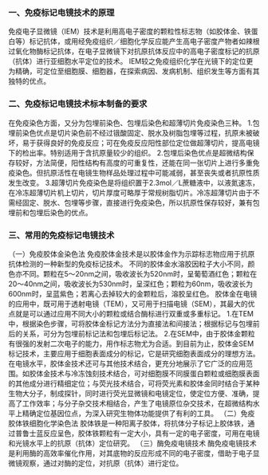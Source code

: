 


### 一、免疫标记电镜技术的原理
免疫电子显微镜（IEM）技术是利用高电子密度的颗粒性标志物（如胶体金、铁蛋白等）标记抗体，或用经免疫组织／细胞化学反应能产生高电子密度产物者如辣根过氧化物酶标记抗体，在电子显微镜下对抗原抗体反应中的高电子密度标记的抗原（抗体）进行亚细胞水平定位的技术。
IEM较之免疫组织化学在光镜下的定位更为精确，可定位至细胞膜、细胞器，在探索病因、发病机制、组织发生等方面有其独特的优点。

### 二、免疫标记电镜技术标本制备的要求
在免疫染色方面，又分为包埋前染色、包埋后染色和超薄切片免疫染色三种。
1.包埋前染色优点是切片染色前不经过锇酸固定、脱水及树脂包埋等过程，抗原未被破坏，易于获得良好的免疫反应；可在免疫反应阳性部位定位做超薄切片，提高电镜下的检出率。特别适用于含抗原量较少的组织。
2.包埋后染色优点是超微结构保存较好，方法简便，阳性结构有高度的可重复性，还能在同一张切片上进行多重免疫染色。但抗原活性在电镜生物样品处理过程中可能减弱，甚至丧失或者抗原性质发生改变。
3.超薄切片免疫染色是将组织置于2.3mol／L蔗糖液中，以液氮速冻，在冷冻超薄切片机上切片，切片厚度可略厚于常规树脂切片。冷冻超薄切片由于不需经固定、脱水、包埋等步骤，直接进行免疫染色，所以抗原性保存较好，兼有包埋前和包埋后染色的优点。

### 三、常用的免疫标记电镜技术
（一）免疫胶体金染色法
免疫胶体金技术是以胶体金作为示踪标志物应用于抗原抗体检测的一种新型的免疫标记技术。
不同的胶体金水溶胶因粒子大小不同，颜色亦不同。颗粒在5～20nm之间，吸收波长为520nm时，呈葡萄酒红色；颗粒在20～40nm之间，吸收波长为530nm时，呈深红色；颗粒为60nm，吸收波长为600nm时，呈蓝紫色；若离心去掉较大的金颗粒后，溶胶呈红色。
胶体金在电镜的应用中，既可用于透射电镜（TEM），又可用于扫描电镜（SEM），其最大的优点就是可以通过应用不同大小的颗粒或结合酶标进行双重或多重标记。
1.在TEM中，根据染色步骤，可将胶体金标记方法分为直接法和间接法；根据标记与包埋前后的关系，可分为包埋前标记法和包埋后标记法。
2.在SEM中，由于胶体金颗粒有很强的发射二次电子的能力，用作标志物尤为合适。到目前为止，胶体金SEM标记技术，主要应用于细胞表面成分的标记，它是研究细胞表面成分的理想方法。
在电镜水平，胶体金技术还可与其他技术结合，更充分地展示了它广泛的应用范围。如胶体金技术与冷冻蚀刻技术结合，可对细胞膜不同膜蛋白颗粒或细胞膜表面的其他成分进行精细定位；与荧光技术结合，可将荧光素和胶体金同时结合于某种生物大分子，制成探针，同时进行荧光显微镜和电镜定位，使定位方便、准确，提高了工作效率；与分子杂交技术相结合，产生了电镜原位杂交技术，在超微结构水平上精确定位基因位点，为深入研究生物体功能提供了有利的工具。
（二）免疫胶体铁细胞化学染色法
胶体铁是一种阳离子胶体，将抗体分子标记上胶体铁，通过普鲁士蓝反应呈色，胶体铁颗粒有一定大小，具有一定的电子密度，可用在电镜和光镜水平上的抗原（抗体）定位研究。
（三）酶免疫电镜技术
酶免疫电镜技术是利用酶的高效率催化作用，对其底物的反应形成不同的电子密度，借助于电子显微镜观察，通过对酶的定位，对抗原（抗体）进行定位。

